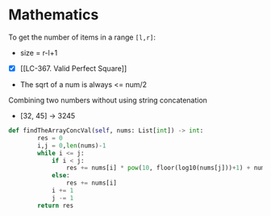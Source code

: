 # Mathematics

To get the number of items in a range ``[l,r]``: 
- size = r-l+1

- [x] [[LC-367. Valid Perfect Square]] 
- The sqrt of a num is always <= num/2

Combining two numbers without using string concatenation
- [32, 45] -> 3245
```python
def findTheArrayConcVal(self, nums: List[int]) -> int:
        res = 0
        i,j = 0,len(nums)-1
        while i <= j:
            if i < j:
                res += nums[i] * pow(10, floor(log10(nums[j]))+1) + nums[j]
            else:
                res += nums[i]
            i += 1
            j -= 1
        return res
            
```